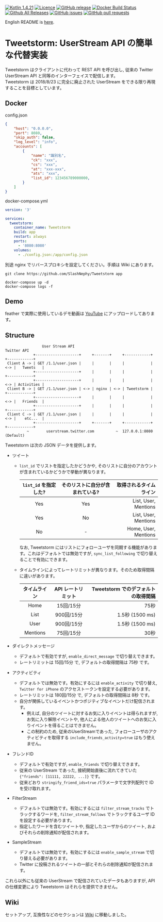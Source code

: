 [![Kotlin 1.4.21](https://img.shields.io/badge/Kotlin-1.4.21-blue.svg)](http://kotlinlang.org)
[![Licence](https://img.shields.io/github/license/SlashNephy/Tweetstorm.svg)](https://github.com/SlashNephy/Tweetstorm/blob/master/LICENSE)
[![GitHub release](https://img.shields.io/github/release/SlashNephy/Tweetstorm.svg)](https://github.com/SlashNephy/Tweetstorm/releases)
[![Docker Build Status](https://shields.beevelop.com/docker/pulls/slashnephy/tweetstorm.svg)](https://hub.docker.com/r/slashnephy/tweetstorm)
[![Github All Releases](https://img.shields.io/github/downloads/SlashNephy/TweetStorm/total.svg)](https://github.com/SlashNephy/Tweetstorm/releases)
[![GitHub issues](https://img.shields.io/github/issues/SlashNephy/Tweetstorm.svg)](https://github.com/SlashNephy/Tweetstorm/issues)
[![GitHub pull requests](https://img.shields.io/github/issues-pr/SlashNephy/Tweetstorm.svg)](https://github.com/SlashNephy/Tweetstorm/pulls)

English README is [here](https://github.com/SlashNephy/Tweetstorm/blob/master/README_EN.md).  

# Tweetstorm: UserStream API の簡単な代替実装  
Tweetstorm はクライアントに代わって REST API を呼び出し, 従来の Twitter UserStream API と同等のインターフェイスで配信します。  
Tweetstorm は 2018/8/23 に完全に廃止された UserStream をできる限り再現することを目標としています。

## Docker

config.json
```json
{
    "host": "0.0.0.0",
    "port": 8080,
    "skip_auth": false,
    "log_level": "info",
    "accounts": [
        {
            "name": "識別名",
            "ck": "xxx",
            "cs": "xxx",
            "at": "xxx-xxx",
            "ats": "xxx",
            "list_id": 123456789000000,
        }
    ]
}
```

docker-compose.yml
```yaml
version: '3'

services:
  tweetstorm:
    container_name: Tweetstorm
    build: app
    restart: always
    ports:
      - '8080:8080'
    volumes:
      - ./config.json:/app/config.json
```

別途 nginx でリバースプロキシを設定してください。手順は Wiki にあります。

```shell
git clone https://github.com/SlashNephy/Tweetstorm app

docker-compose up -d
docker-compose logs -f
```

## Demo

feather で実際に使用しているデモ動画は [YouTube](https://www.youtube.com/watch?v=N_Gf2JK3EeM) にアップロードしてあります。

## Structure

```
                 User Stream API                                          Twitter API
             +--------------------+     +-------+     +------------+     +------------+
 Client A -> | GET /1.1/user.json |     |       |     |            | <-> |   Tweets   |
             +--------------------+     |       |     |            |     +------------+
             +--------------------+     |       |     |            | <-> | Activities |
 Client B -> | GET /1.1/user.json | <-> | nginx | <-> | Tweetstorm |     +------------+
             +--------------------+     |       |     |            | <-> |   Friends  |
             +--------------------+     |       |     |            |     +------------+
 Client C -> | GET /1.1/user.json |     |       |     |            | <-> |    etc...  |
             +--------------------+     +-------+     +------------+     +------------+
          ~        userstream.twitter.com          ~  127.0.0.1:8080 (Default)
```
 
Tweetstorm は次の JSON データを提供します。  
- ツイート  
  - `list_id` でリストを指定したかどうかや, そのリストに自分のアカウントが含まれているかどうかで挙動が異なります。  
  
    |`list_id` を指定した?|そのリストに自分が含まれている?|取得されるタイムライン|
    |:--:|:--:|--:|
    |Yes|Yes|List, User, Mentions|
    |Yes|No|List, User, Mentions|
    |No|-|Home, User, Mentions|
    
    なお, Tweetstorm にはリストにフォローユーザを同期する機能があります。これはデフォルトでは無効ですが, `sync_list_following` で切り替えることで有効にできます。
    
  - タイムラインによってレートリミットが異なります。そのため取得間隔に違いがあります。  
  
    |タイムライン|API レートリミット|Tweetstorm でのデフォルトの取得間隔|
    |:--:|:--:|--:|
    |Home|15回/15分|75秒|
    |List|900回/15分|1.5秒 (1500 ms)|
    |User|900回/15分|1.5秒 (1500 ms)|
    |Mentions|75回/15分|30秒| 

- ダイレクトメッセージ  
  - デフォルトで有効ですが, `enable_direct_message` で切り替えできます。
  - レートリミットは 15回/15分 で, デフォルトの取得間隔は 75秒 です。
- アクティビティ  
  - デフォルトでは無効です。有効にするには `enable_activity` で切り替え, `Twitter for iPhone` のアクセストークンを設定する必要があります。
  - レートリミットは 180回/15分 で, デフォルトの取得間隔は 8秒 です。
  - 自分が関係しているイベントかつポジティブなイベントだけ配信されます。
    - 例えば, 自分のツイートに対するお気に入りイベントは得られますが, お気に入り解除イベントや, 他人による他人のツイートへのお気に入りイベントを得ることはできません。
    - この制約のため, 従来のUserStreamであった, フォローユーザのアクティビティを取得する `include_friends_activity=true` はもう使えません。
- フレンドID  
  - デフォルトで有効ですが, `enable_friends` で切り替えできます。  
  - 従来の UserStream であった, 接続開始直後に流れてきていた `{"friends": [11111, 22222, ...]}` です。  
  - 従来どおり `stringify_friend_ids=true` パラメータで文字列配列で ID を受け取れます。  
- FilterStream  
  - デフォルトでは無効です。有効にするには `filter_stream_tracks` でトラックするワードを, `filter_stream_follows` でトラックするユーザ ID を設定する必要があります。  
  - 指定したワードを含むツイートや, 指定したユーザからのツイート, およびそれらの削除通知が配信されます。  
- SampleStream
  - デフォルトでは無効です。有効にするには `enable_sample_stream` で切り替える必要があります。
  - Twitter に投稿されるツイートの一部とそれらの削除通知が配信されます。

これら以外にも従来の UserStream で配信されていたデータもありますが, API の仕様変更により Tweetstorm はそれらを提供できません。

## Wiki
セットアップ, 互換性などのセクションは [Wiki](https://github.com/SlashNephy/Tweetstorm/wiki) に移動しました。  
